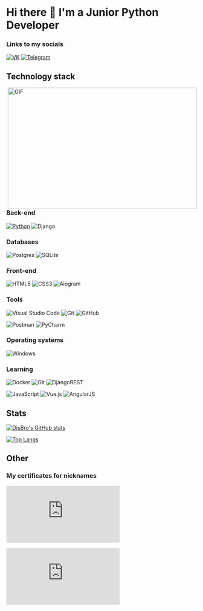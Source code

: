 # Hi there 👋 I'm a Junior Python Developer

### Links to my socials

[![VK](https://img.shields.io/badge/VK-0077FF?style=for-the-badge&logo=VK&logoColor=FFF)](https://vk.com/dis__bro)
[![Telegram](https://img.shields.io/badge/telegram-2CA5E0?style=for-the-badge&logo=telegram&logoColor=white)](https://t.me/Dis_Br)

## Technology stack

<img align="right" alt="GIF" src="https://github.com/DispenserBro/DispenserBro/blob/main/code.gif?raw=true" width="500" height="320" />

<h3>Back-end</h3>

[![Python](https://img.shields.io/badge/python-3670A0?style=for-the-badge&logo=python&logoColor=ffdd54)](https://python.org)
![Django](https://img.shields.io/badge/django-%23092E20.svg?style=for-the-badge&logo=django&logoColor=white)

### Databases

![Postgres](https://img.shields.io/badge/postgres-%23316192.svg?style=for-the-badge&logo=postgresql&logoColor=white)
![SQLite](https://img.shields.io/badge/sqlite-%2307405e.svg?style=for-the-badge&logo=sqlite&logoColor=white)

### Front-end

![HTML5](https://img.shields.io/badge/html5-%23E34F26.svg?style=for-the-badge&logo=html5&logoColor=white)
![CSS3](https://img.shields.io/badge/css3-%231572B6.svg?style=for-the-badge&logo=css3&logoColor=white)
![Aiogram](https://img.shields.io/badge/Aiorgam-2CA5E0?style=for-the-badge&logo=telegram&logoColor=white)

### Tools

![Visual Studio Code](https://img.shields.io/badge/Visual%20Studio%20Code-0078d7.svg?style=for-the-badge&logo=visual-studio-code&logoColor=white)
![Git](https://img.shields.io/badge/git-%23F05033.svg?style=for-the-badge&logo=git&logoColor=white)
![GitHub](https://img.shields.io/badge/github-%23121011.svg?style=for-the-badge&logo=github&logoColor=white)

![Postman](https://img.shields.io/badge/Postman-FF6C37?style=for-the-badge&logo=postman&logoColor=white)
![PyCharm](https://img.shields.io/badge/pycharm-143?style=for-the-badge&logo=pycharm&logoColor=black&color=black&labelColor=green)


### Operating systems

![Windows](https://img.shields.io/badge/Windows-0078D6?style=for-the-badge&logo=windows&logoColor=white)

### Learning

![Docker](https://img.shields.io/badge/docker-%230db7ed.svg?style=for-the-badge&logo=docker&logoColor=white)
![Git](https://img.shields.io/badge/git-%23F05033.svg?style=for-the-badge&logo=git&logoColor=white)
![DjangoREST](https://img.shields.io/badge/DJANGO-REST-ff1709?style=for-the-badge&logo=django&logoColor=white&color=ff1709&labelColor=gray)

![JavaScript](https://img.shields.io/badge/javascript-%23323330.svg?style=for-the-badge&logo=javascript&logoColor=%23F7DF1E)
![Vue.js](https://img.shields.io/badge/vuejs-%2335495e.svg?style=for-the-badge&logo=vuedotjs&logoColor=%234FC08D)
![AngularJS](https://img.shields.io/badge/angular-%23DD0031.svg?style=for-the-badge&logo=angular&logoColor=white)

## Stats

[![DisBro's GitHub stats](https://github-readme-stats.vercel.app/api?username=DispenserBro&cache_seconds=86400&border_color=8cabf2&border_radius=0&title_color=8cabf2&text_color=FFF&bg_color=30,001954,1a1335&count_private=true)](https://github.com/DispenserBro)

[![Top Langs](https://github-readme-stats.vercel.app/api/top-langs/?username=DispenserBro&cache_seconds=86400&border_color=8cabf2&border_radius=0&title_color=8cabf2&text_color=FFF&bg_color=30,001954,1a1335&count_private=true)](https://github.com/anuraghazra/github-readme-stats)



## Other

### My certificates for nicknames

[![DispenserBro](https://mynickname.com/img.php?id=1401322&sert=1)](https://mynickname.com/dis_bro)

[![DispenserBro](https://mynickname.com/img.php?id=1755674&sert=1)](https://mynickname.com/id1755674)
<!-- [![Readme Card](https://github-readme-stats.vercel.app/api/pin/?username=DispenserBro&repo=DispenserBro)](https://github.com/DispenserBro) -->




<!--
**DispenserBro/DispenserBro** is a ✨ _special_ ✨ repository because its `README.md` (this file) appears on your GitHub profile.

Here are some ideas to get you started:

- 🔭 I’m currently working on ...
- 🌱 I’m currently learning ...
- 👯 I’m looking to collaborate on ...
- 🤔 I’m looking for help with ...
- 💬 Ask me about ...
- 📫 How to reach me: ...
- 😄 Pronouns: ...
- ⚡ Fun fact: ...
-->
